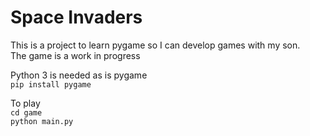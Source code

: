 # Space Invaders

This is a project to learn pygame so I can develop games with my son. <br>
The game is a work in progress <br>

Python 3 is needed as is pygame <br>
```pip install pygame``` <br>

To play <br>
```cd game``` <br>
```python main.py```